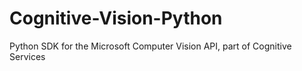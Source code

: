 # Cognitive-Vision-Python
Python SDK for the Microsoft Computer Vision API, part of Cognitive Services
